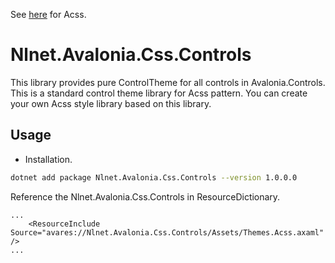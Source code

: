 See [here](https://github.com/liwuqingxin/Avalonia.Css) for Acss.

# Nlnet.Avalonia.Css.Controls

This library provides pure ControlTheme for all controls in Avalonia.Controls. This is a standard control theme library for Acss pattern. You can create your own Acss style library based on this library.

## Usage

- Installation.

```bash
dotnet add package Nlnet.Avalonia.Css.Controls --version 1.0.0.0
```

Reference the Nlnet.Avalonia.Css.Controls in ResourceDictionary.

``````xaml
...
	<ResourceInclude Source="avares://Nlnet.Avalonia.Css.Controls/Assets/Themes.Acss.axaml" />
...
``````

